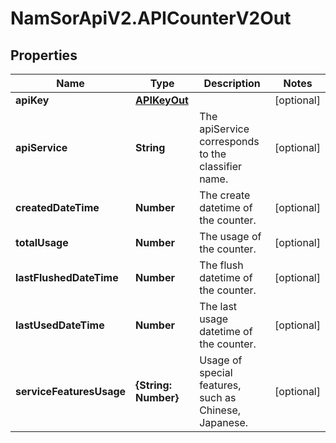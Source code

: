# NamSorApiV2.APICounterV2Out

## Properties
Name | Type | Description | Notes
------------ | ------------- | ------------- | -------------
**apiKey** | [**APIKeyOut**](APIKeyOut.md) |  | [optional] 
**apiService** | **String** | The apiService corresponds to the classifier name. | [optional] 
**createdDateTime** | **Number** | The create datetime of the counter. | [optional] 
**totalUsage** | **Number** | The usage of the counter. | [optional] 
**lastFlushedDateTime** | **Number** | The flush datetime of the counter. | [optional] 
**lastUsedDateTime** | **Number** | The last usage datetime of the counter. | [optional] 
**serviceFeaturesUsage** | **{String: Number}** | Usage of special features, such as Chinese, Japanese. | [optional] 


